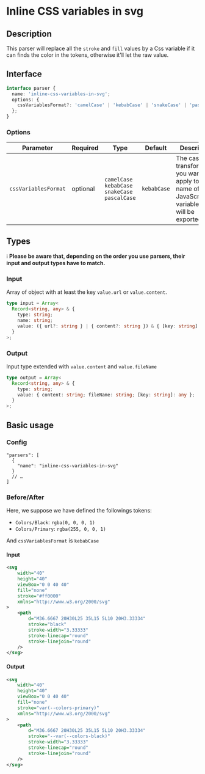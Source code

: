 # Inline CSS variables in svg

## Description

This parser will replace all the `stroke` and `fill` values by a Css variable if it can finds the color in the tokens, otherwise it'll let the raw value.

## Interface

```ts
interface parser {
  name: 'inline-css-variables-in-svg';
  options: {
    cssVariablesFormat?: 'camelCase' | 'kebabCase' | 'snakeCase' | 'pascalCase';
  };
}
```

### Options

| Parameter            | Required | Type                                             | Default     | Description                                                                                         |
| -------------------- | -------- | ------------------------------------------------ | ----------- | --------------------------------------------------------------------------------------------------- |
| `cssVariablesFormat` | optional | `camelCase` `kebabCase` `snakeCase` `pascalCase` | `kebabCase` | The case transformation you want to apply to the name of JavaScript variable that will be exported. |

## Types

ℹ️ **Please be aware that, depending on the order you use parsers, their input and output types have to match.**

### Input

Array of object with at least the key `value.url` or `value.content`.

```ts
type input = Array<
  Record<string, any> & {
    type: string;
    name: string;
    value: ({ url?: string } | { content?: string }) & { [key: string]: any };
  }
>;
```

### Output

Input type extended with `value.content` and `value.fileName`

```ts
type output = Array<
  Record<string, any> & {
    type: string;
    value: { content: string; fileName: string; [key: string]: any };
  }
>;
```

## Basic usage

### Config

```jsonc
"parsers": [
  {
    "name": "inline-css-variables-in-svg"
  }
  // …
]
```

### Before/After

Here, we suppose we have defined the followings tokens:

- `Colors/Black`: `rgba(0, 0, 0, 1)`
- `Colors/Primary`: `rgba(255, 0, 0, 1)`

And `cssVariablesFormat` is `kebabCase`

#### Input

```xml
<svg
    width="40"
    height="40"
    viewBox="0 0 40 40"
    fill="none"
    stroke="#ff0000"
    xmlns="http://www.w3.org/2000/svg"
>
    <path
        d="M36.6667 20H30L25 35L15 5L10 20H3.33334"
        stroke="black"
        stroke-width="3.33333"
        stroke-linecap="round"
        stroke-linejoin="round"
    />
</svg>
```

#### Output

```xml
<svg
    width="40"
    height="40"
    viewBox="0 0 40 40"
    fill="none"
    stroke="var(--colors-primary)"
    xmlns="http://www.w3.org/2000/svg"
>
    <path
        d="M36.6667 20H30L25 35L15 5L10 20H3.33334"
        stroke="--var(--colors-black)"
        stroke-width="3.33333"
        stroke-linecap="round"
        stroke-linejoin="round"
    />
</svg>
```
